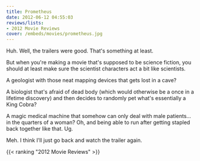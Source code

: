 ```yaml
---
title: Prometheus
date: 2012-06-12 04:55:03
reviews/lists:
- 2012 Movie Reviews
cover: /embeds/movies/prometheus.jpg
---
```

Huh. Well, the trailers were good. That's something at least.

<!--more-->

But when you're making a movie that's supposed to be science fiction, you should at least make sure the scientist characters act a bit like scientists.

A geologist with those neat mapping devices that gets lost in a cave?

A biologist that's afraid of dead body (which would otherwise be a once in a lifetime discovery) and then decides to randomly pet what's essentially a King Cobra?

A magic medical machine that somehow can only deal with male patients... in the quarters of a woman? Oh, and being able to run after getting stapled back together like that. Ug.

Meh. I think I'll just go back and watch the trailer again.

{{< ranking "2012 Movie Reviews" >}}